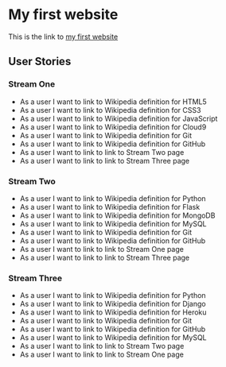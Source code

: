 # My first website

This is the link to [my first website](https://tracyjohnson213.github.io/my-first-website/)

## User Stories

### Stream One

- As a user I want to link to Wikipedia definition for HTML5
- As a user I want to link to Wikipedia definition for CSS3
- As a user I want to link to Wikipedia definition for JavaScript
- As a user I want to link to Wikipedia definition for Cloud9
- As a user I want to link to Wikipedia definition for Git
- As a user I want to link to Wikipedia definition for GitHub
- As a user I want to link to link to Stream Two page
- As a user I want to link to link to Stream Three page

### Stream Two

- As a user I want to link to Wikipedia definition for Python
- As a user I want to link to Wikipedia definition for Flask
- As a user I want to link to Wikipedia definition for MongoDB
- As a user I want to link to Wikipedia definition for MySQL
- As a user I want to link to Wikipedia definition for Git
- As a user I want to link to Wikipedia definition for GitHub
- As a user I want to link to link to Stream One page
- As a user I want to link to link to Stream Three page

### Stream Three

- As a user I want to link to Wikipedia definition for Python
- As a user I want to link to Wikipedia definition for Django
- As a user I want to link to Wikipedia definition for Heroku
- As a user I want to link to Wikipedia definition for Git
- As a user I want to link to Wikipedia definition for GitHub
- As a user I want to link to Wikipedia definition for MySQL
- As a user I want to link to link to Stream Two page
- As a user I want to link to link to Stream One page
